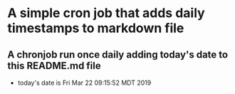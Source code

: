 A simple cron job that adds daily timestamps to markdown file
============================================================
## A chronjob run once daily adding today's date to this README.md file
* today's date is Fri Mar 22 09:15:52 MDT 2019
